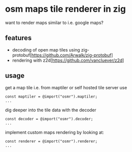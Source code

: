# osm maps tile renderer in zig

want to render maps similar to i.e. google maps?

## features

- decoding of open map tiles using zig-protobuf[https://github.com/Arwalk/zig-protobuf]
- rendering with z2d[https://github.com/vancluever/z2d]

## usage

get a map tile i.e. from maptiler or self hosted tile server use

```zig
const maptiler = @import("osmr").maptiler;
...
```

dig deeper into the tile data with the decoder

```zig
const decoder = @import("osmr").decoder;
...
```

implement custom maps rendering by looking at:

```zig
const renderer = @import("osmr").renderer;
...
```

